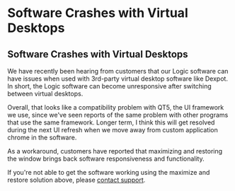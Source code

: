 # Software Crashes with Virtual Desktops

## Software Crashes with Virtual Desktops

We have recently been hearing from customers that our Logic software can have issues when used with 3rd-party virtual desktop software like Dexpot. In short, the Logic software can become unresponsive after switching between virtual desktops.

Overall, that looks like a compatibility problem with QT5, the UI framework we use, since we've seen reports of the same problem with other programs that use the same framework. Longer term, I think this will get resolved during the next UI refresh when we move away from custom application chrome in the software.

As a workaround, customers have reported that maximizing and restoring the window brings back software responsiveness and functionality.

If you're not able to get the software working using the maximize and restore solution above, please [contact support](https://contact.saleae.com/hc/en-us/requests/new).

